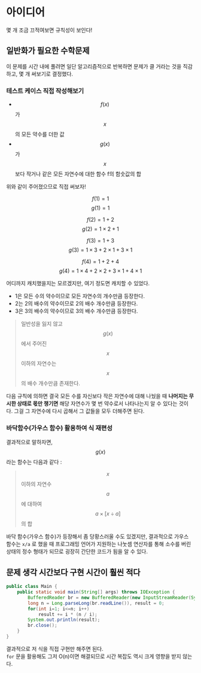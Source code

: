 # 아이디어
몇 개 조금 끄적여보면 규칙성이 보인다!

## 일반화가 필요한 수학문제
이 문제를 시간 내에 풀려면 일단 알고리즘적으로 반복하면 문제가 클 거라는 것을 직감하고, 몇 개 써보기로 결정했다.

### 테스트 케이스 직접 작성해보기
- $$f(x)$$가 $$x$$의 모든 약수를 더한 값
- $$g(x)$$가 $$x$$보다 작거나 같은 모든 자연수에 대한 함수 f의 함숫값의 합

위와 같이 주어졌으므로 직접 써보자!   

$$f(1) = 1$$
$$g(1) = 1$$

$$f(2) = 1 + 2$$
$$g(2) = 1 × 2 + 1$$

$$f(3) = 1 + 3$$
$$g(3) = 1 × 3 + 2 × 1 + 3 × 1$$

$$f(4) = 1 + 2 + 4$$
$$g(4) = 1 × 4 + 2 × 2 + 3 × 1 + 4 × 1$$

어디까지 캐치했을지는 모르겠지만, 여기 정도면 캐치할 수 있었다.

- 1은 모든 수의 약수이므로 모든 자연수의 개수만큼 등장한다.
- 2는 2의 배수의 약수이므로 2의 배수 개수만큼 등장한다.
- 3은 3의 배수의 약수이므로 3의 배수 개수만큼 등장한다.

> 일반성을 잃지 않고 $$g(x)$$에서 주어진 $$x$$ 이하의 자연수는 $$x$$의 배수 개수만큼 존재한다.

다음 규칙에 의하면 결국 모든 수를 자신보다 작은 자연수에 대해 나눴을 때 **나머지는 무시한 상태로 몫만 챙기면** 해당 자연수가 몇 번 약수로서 나타나는지 알 수 있다는 것이다. 그걸 그 자연수에 다시 곱해서 그 값들을 모두 더해주면 된다.

### 바닥함수(가우스 함수) 활용하여 식 재편성
결과적으로 말하자면, $$g(x)$$라는 함수는 다음과 같다 :
> $$x$$ 이하의 자연수 $$a$$에 대하여 $$a × [x ÷ a]$$의 합

바닥 함수(가우스 함수)가 등장해서 좀 당황스러울 수도 있겠지만, 결과적으로 가우스 함수는 `x/a` 로 했을 때 프로그래밍 언어가 지원하는 나눗셈 연산자를 통해 소수를 버린 상태의 정수 형태가 되므로 굉장히 간단한 코드가 됨을 알 수 있다.

## 문제 생각 시간보다 구현 시간이 훨씬 적다
```JAVA
public class Main {
    public static void main(String[] args) throws IOException {
        BufferedReader br = new BufferedReader(new InputStreamReader(System.in));
        long n = Long.parseLong(br.readLine()), result = 0;
        for(int i=1; i<=n; i++)
            result += i * (n / i);
        System.out.println(result);
        br.close();
    }
}
```
결과적으로 저 식을 직접 구현만 해주면 된다.   
`for` 문을 활용해도 그저 O(n)이면 해결되므로 시간 복잡도 역시 크게 영향을 받지 않는다.
